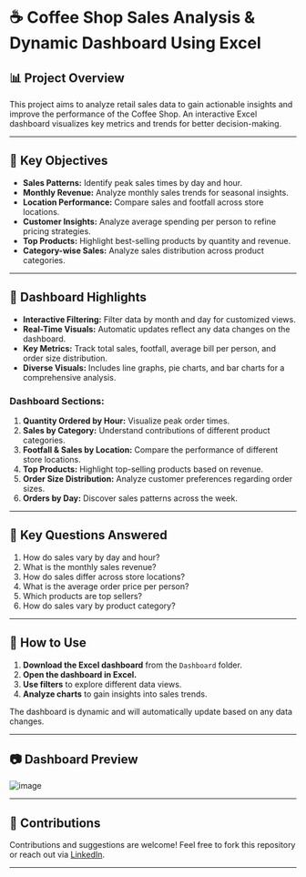 # ☕ Coffee Shop Sales Analysis & Dynamic Dashboard Using Excel

## 📊 Project Overview

This project aims to analyze retail sales data to gain actionable insights and improve the performance of the Coffee Shop. An interactive Excel dashboard visualizes key metrics and trends for better decision-making.

---

## 🎯 Key Objectives

- **Sales Patterns:** Identify peak sales times by day and hour.
- **Monthly Revenue:** Analyze monthly sales trends for seasonal insights.
- **Location Performance:** Compare sales and footfall across store locations.
- **Customer Insights:** Analyze average spending per person to refine pricing strategies.
- **Top Products:** Highlight best-selling products by quantity and revenue.
- **Category-wise Sales:** Analyze sales distribution across product categories.

---

## 📌 Dashboard Highlights

- **Interactive Filtering:** Filter data by month and day for customized views.
- **Real-Time Visuals:** Automatic updates reflect any data changes on the dashboard.
- **Key Metrics:** Track total sales, footfall, average bill per person, and order size distribution.
- **Diverse Visuals:** Includes line graphs, pie charts, and bar charts for a comprehensive analysis.

### Dashboard Sections:

1. **Quantity Ordered by Hour:** Visualize peak order times.
2. **Sales by Category:** Understand contributions of different product categories.
3. **Footfall & Sales by Location:** Compare the performance of different store locations.
4. **Top Products:** Highlight top-selling products based on revenue.
5. **Order Size Distribution:** Analyze customer preferences regarding order sizes.
6. **Orders by Day:** Discover sales patterns across the week.

---

## 🚀 Key Questions Answered

1. How do sales vary by day and hour?
2. What is the monthly sales revenue?
3. How do sales differ across store locations?
4. What is the average order price per person?
5. Which products are top sellers?
6. How do sales vary by product category?

---

## 📂 How to Use

1. **Download the Excel dashboard** from the `Dashboard` folder.
2. **Open the dashboard in Excel.**
3. **Use filters** to explore different data views.
4. **Analyze charts** to gain insights into sales trends.

The dashboard is dynamic and will automatically update based on any data changes.

---

## 📷 Dashboard Preview

![image](https://github.com/user-attachments/assets/47836e6c-a035-4783-813e-b87a5beb8058)


---

## 🤝 Contributions

Contributions and suggestions are welcome! Feel free to fork this repository or reach out via [LinkedIn](https://www.linkedin.com/in/rakeshjain).

---

